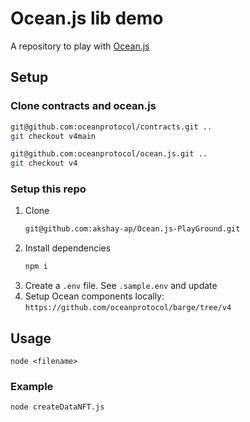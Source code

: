 # Ocean.js lib demo

A repository to play with [Ocean.js](https://github.com/oceanprotocol/ocean.js)

## Setup

### Clone contracts and ocean.js

```bash
git@github.com:oceanprotocol/contracts.git ..
git checkout v4main
```

```bash
git@github.com:oceanprotocol/ocean.js.git ..
git checkout v4
```

### Setup this repo

1. Clone
   ```bash
   git@github.com:akshay-ap/Ocean.js-PlayGround.git
   ```
1. Install dependencies
   ```bash
   npm i
   ```
1. Create a `.env` file. See `.sample.env` and update
1. Setup Ocean components locally: `https://github.com/oceanprotocol/barge/tree/v4`

## Usage

`node <filename>`

### Example

`node createDataNFT.js`
